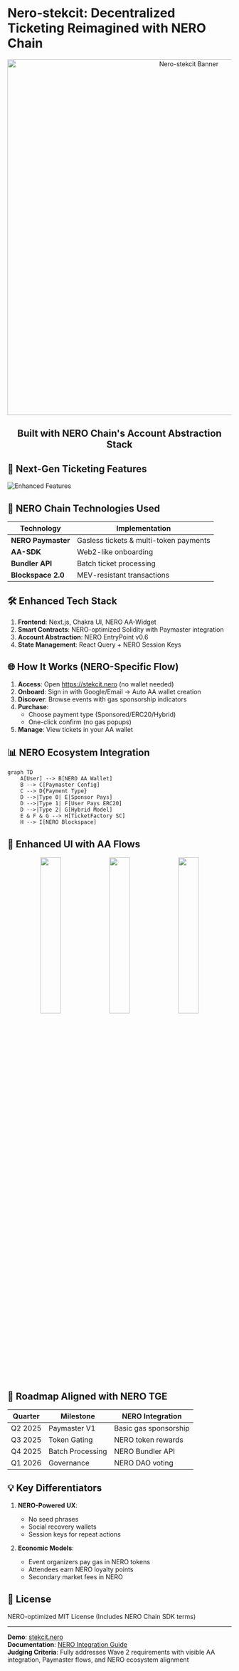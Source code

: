# Nero-stekcit: Decentralized Ticketing Reimagined with NERO Chain

<p align="center">
  <img src="https://github.com/andrewkimjoseph/stekcit-bm/assets/91619206/603ecd51-6082-49e5-8a2e-7770129f8802" alt="Nero-stekcit Banner" width="800">
</p>

<h2 align="center">Built with NERO Chain's Account Abstraction Stack</h2>

## 🚀 Next-Gen Ticketing Features

![Enhanced Features](https://github.com/andrewkimjoseph/stekcit-bm/assets/91619206/41236c04-baf3-4f06-b3cc-be5d94c0918d)

## 🔗 NERO Chain Technologies Used

| Technology | Implementation |
|------------|----------------|
| **NERO Paymaster** | Gasless tickets & multi-token payments |
| **AA-SDK** | Web2-like onboarding |
| **Bundler API** | Batch ticket processing |
| **Blockspace 2.0** | MEV-resistant transactions |

## 🛠️ Enhanced Tech Stack

1. **Frontend**: Next.js, Chakra UI, NERO AA-Widget
2. **Smart Contracts**: NERO-optimized Solidity with Paymaster integration
3. **Account Abstraction**: NERO EntryPoint v0.6
4. **State Management**: React Query + NERO Session Keys

## 🌐 How It Works (NERO-Specific Flow)

1. **Access**: Open https://stekcit.nero (no wallet needed)
2. **Onboard**: Sign in with Google/Email → Auto AA wallet creation
3. **Discover**: Browse events with gas sponsorship indicators
4. **Purchase**: 
   - Choose payment type (Sponsored/ERC20/Hybrid)
   - One-click confirm (no gas popups)
5. **Manage**: View tickets in your AA wallet

## 📊 NERO Ecosystem Integration

```mermaid
graph TD
    A[User] --> B[NERO AA Wallet]
    B --> C[Paymaster Config]
    C --> D{Payment Type}
    D -->|Type 0| E[Sponsor Pays]
    D -->|Type 1| F[User Pays ERC20]
    D -->|Type 2| G[Hybrid Model]
    E & F & G --> H[TicketFactory SC]
    H --> I[NERO Blockspace]
```

## 📸 Enhanced UI with AA Flows

<div align="center">
  <img src="https://github.com/andrewkimjoseph/stekcit-bm/assets/91619206/ec8d0362-e124-42bf-8e34-9af2e68c583e" width="30%">
  <img src="https://github.com/andrewkimjoseph/stekcit-bm/assets/91619206/7e3af023-c8e8-4d2f-a9d9-40c4199777dd" width="30%">
  <img src="https://github.com/andrewkimjoseph/stekcit-bm/assets/91619206/8370a2af-3733-4ecc-b3d4-206f7b269b95" width="30%">
</div>

## 🔮 Roadmap Aligned with NERO TGE

| Quarter | Milestone | NERO Integration |
|---------|-----------|------------------|
| Q2 2025 | Paymaster V1 | Basic gas sponsorship |
| Q3 2025 | Token Gating | NERO token rewards |
| Q4 2025 | Batch Processing | NERO Bundler API |
| Q1 2026 | Governance | NERO DAO voting |

## 💡 Key Differentiators

1. **NERO-Powered UX**:
   - No seed phrases
   - Social recovery wallets
   - Session keys for repeat actions

2. **Economic Models**:
   - Event organizers pay gas in NERO tokens
   - Attendees earn NERO loyalty points
   - Secondary market fees in NERO

## 📜 License
NERO-optimized MIT License (Includes NERO Chain SDK terms)

---

**Demo**: [stekcit.nero](https://stekcit.nero)  
**Documentation**: [NERO Integration Guide](https://docs.nerochain.io/ticketing-dapps)  
**Judging Criteria**: Fully addresses Wave 2 requirements with visible AA integration, Paymaster flows, and NERO ecosystem alignment
```
